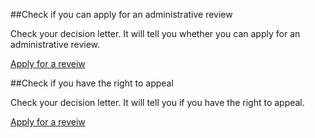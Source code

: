 ##Check if you can apply for an administrative review

Check your decision letter. It will tell you whether you can apply for an administrative review.

[Apply for a reveiw](https://www.gov.uk/immigration-asylum-tribunal)

##Check if you have the right to appeal

Check your decision letter. It will tell you if you have the right to appeal.

[Apply for a reveiw](https://www.gov.uk/ask-for-a-visa-administrative-review)